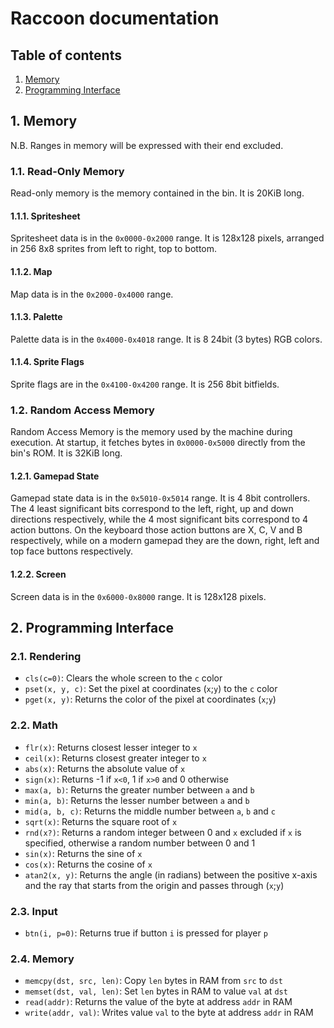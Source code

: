 # Raccoon documentation

## Table of contents
1. [Memory](#1.-Memory)
2. [Programming Interface](#2.-Programming-Interface)

## 1. Memory

N.B. Ranges in memory will be expressed with their end excluded.

### 1.1. Read-Only Memory

Read-only memory is the memory contained in the bin. It is 20KiB long.

#### 1.1.1. Spritesheet

Spritesheet data is in the `0x0000-0x2000` range. It is 128x128 pixels, arranged in 256 8x8 sprites from left to right, top to bottom.

#### 1.1.2. Map

Map data is in the `0x2000-0x4000` range.

#### 1.1.3. Palette

Palette data is in the `0x4000-0x4018` range. It is 8 24bit (3 bytes) RGB colors.

#### 1.1.4. Sprite Flags

Sprite flags are in the `0x4100-0x4200` range. It is 256 8bit bitfields.

### 1.2. Random Access Memory

Random Access Memory is the memory used by the machine during execution. At startup, it fetches bytes in `0x0000-0x5000` directly from the bin's ROM. It is 32KiB long.

#### 1.2.1. Gamepad State

Gamepad state data is in the `0x5010-0x5014` range. It is 4 8bit controllers. The 4 least significant bits correspond to the left, right, up and down directions respectively, while the 4 most significant bits correspond to 4 action buttons. On the keyboard those action buttons are X, C, V and B respectively, while on a modern gamepad they are the down, right, left and top face buttons respectively.

#### 1.2.2. Screen

Screen data is in the `0x6000-0x8000` range. It is 128x128 pixels.

## 2. Programming Interface

### 2.1. Rendering

- `cls(c=0)`: Clears the whole screen to the `c` color
- `pset(x, y, c)`: Set the pixel at coordinates (`x`;`y`) to the `c` color
- `pget(x, y)`: Returns the color of the pixel at coordinates (`x`;`y`)

### 2.2. Math

- `flr(x)`: Returns closest lesser integer to `x`
- `ceil(x)`: Returns closest greater integer to `x`
- `abs(x)`: Returns the absolute value of `x`
- `sign(x)`: Returns -1 if `x<0`, 1 if `x>0` and 0 otherwise
- `max(a, b)`: Returns the greater number between `a` and `b`
- `min(a, b)`: Returns the lesser number between `a` and `b`
- `mid(a, b, c)`: Returns the middle number between `a`, `b` and `c`
- `sqrt(x)`: Returns the square root of `x`
- `rnd(x?)`: Returns a random integer between 0 and `x` excluded if `x` is specified, otherwise a random number between 0 and 1
- `sin(x)`: Returns the sine of `x`
- `cos(x)`: Returns the cosine of `x`
- `atan2(x, y)`: Returns the angle (in radians) between the positive x-axis and the ray that starts from the origin and passes through (`x`;`y`)

### 2.3. Input

- `btn(i, p=0)`: Returns true if button `i` is pressed for player `p`

### 2.4. Memory

- `memcpy(dst, src, len)`: Copy `len` bytes in RAM from `src` to `dst`
- `memset(dst, val, len)`: Set `len` bytes in RAM to value `val` at `dst`
- `read(addr)`: Returns the value of the byte at address `addr` in RAM
- `write(addr, val)`: Writes value `val` to the byte at address `addr` in RAM
